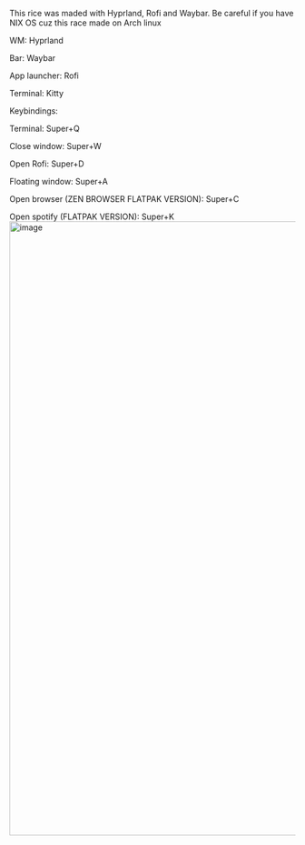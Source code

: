 This rice was maded with Hyprland, Rofi and Waybar. Be careful if you have NIX OS cuz this race made on Arch linux

WM: Hyprland

Bar: Waybar

App launcher: Rofi

Terminal: Kitty

Keybindings:

Terminal: Super+Q

Close window: Super+W

Open Rofi: Super+D

Floating window: Super+A

Open browser (ZEN BROWSER FLATPAK VERSION): Super+C


Open spotify (FLATPAK VERSION): Super+K
<img width="1920" height="1080" alt="image" src="https://github.com/user-attachments/assets/8cadb1f2-e7ad-45cb-a5cd-6d90502abb35" />
